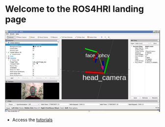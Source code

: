 
Welcome to the ROS4HRI landing page
===================================

![ROS4HRI and rviz](images/rviz-faces.png)

- Access the [tutorials](https://ros4hri.github.io/ros4hri-tutorials/)


